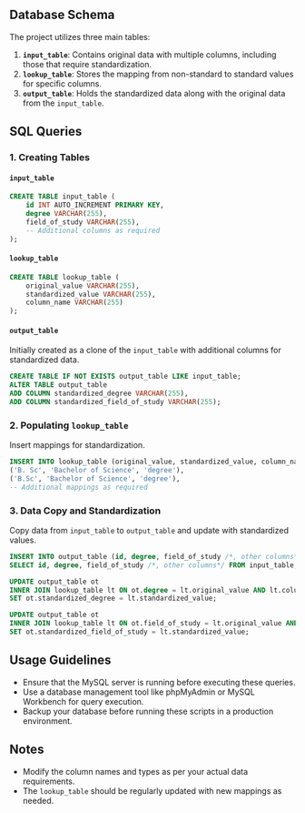 ## Database Schema

The project utilizes three main tables:

1. **`input_table`**: Contains original data with multiple columns, including those that require standardization.
2. **`lookup_table`**: Stores the mapping from non-standard to standard values for specific columns.
3. **`output_table`**: Holds the standardized data along with the original data from the `input_table`.

## SQL Queries

### 1. Creating Tables

#### `input_table`

```sql
CREATE TABLE input_table (
    id INT AUTO_INCREMENT PRIMARY KEY,
    degree VARCHAR(255),
    field_of_study VARCHAR(255),
    -- Additional columns as required
);
```

#### `lookup_table`

```sql
CREATE TABLE lookup_table (
    original_value VARCHAR(255),
    standardized_value VARCHAR(255),
    column_name VARCHAR(255)
);
```

#### `output_table`

Initially created as a clone of the `input_table` with additional columns for standardized data.

```sql
CREATE TABLE IF NOT EXISTS output_table LIKE input_table;
ALTER TABLE output_table
ADD COLUMN standardized_degree VARCHAR(255),
ADD COLUMN standardized_field_of_study VARCHAR(255);
```

### 2. Populating `lookup_table`

Insert mappings for standardization.

```sql
INSERT INTO lookup_table (original_value, standardized_value, column_name) VALUES
('B. Sc', 'Bachelor of Science', 'degree'),
('B.Sc', 'Bachelor of Science', 'degree'),
-- Additional mappings as required
```

### 3. Data Copy and Standardization

Copy data from `input_table` to `output_table` and update with standardized values.

```sql
INSERT INTO output_table (id, degree, field_of_study /*, other columns*/)
SELECT id, degree, field_of_study /*, other columns*/ FROM input_table;

UPDATE output_table ot
INNER JOIN lookup_table lt ON ot.degree = lt.original_value AND lt.column_name = 'degree'
SET ot.standardized_degree = lt.standardized_value;

UPDATE output_table ot
INNER JOIN lookup_table lt ON ot.field_of_study = lt.original_value AND lt.column_name = 'field_of_study'
SET ot.standardized_field_of_study = lt.standardized_value;
```

## Usage Guidelines

- Ensure that the MySQL server is running before executing these queries.
- Use a database management tool like phpMyAdmin or MySQL Workbench for query execution.
- Backup your database before running these scripts in a production environment.

## Notes

- Modify the column names and types as per your actual data requirements.
- The `lookup_table` should be regularly updated with new mappings as needed.

